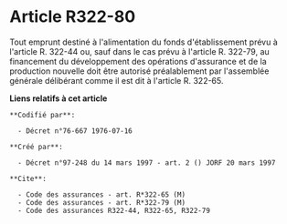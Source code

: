 # Article R322-80

Tout emprunt destiné à l'alimentation du fonds d'établissement prévu à l'article R. 322-44 ou, sauf dans le cas prévu à
l'article R. 322-79, au financement du développement des opérations d'assurance et de la production nouvelle doit être
autorisé préalablement par l'assemblée générale délibérant comme il est dit à l'article R. 322-65.

**Liens relatifs à cet article**

	**Codifié par**:

	  - Décret n°76-667 1976-07-16

	**Créé par**:

	  - Décret n°97-248 du 14 mars 1997 - art. 2 () JORF 20 mars 1997

	**Cite**:

	  - Code des assurances - art. R*322-65 (M)
	  - Code des assurances - art. R*322-79 (M)
	  - Code des assurances R322-44, R322-65, R322-79
